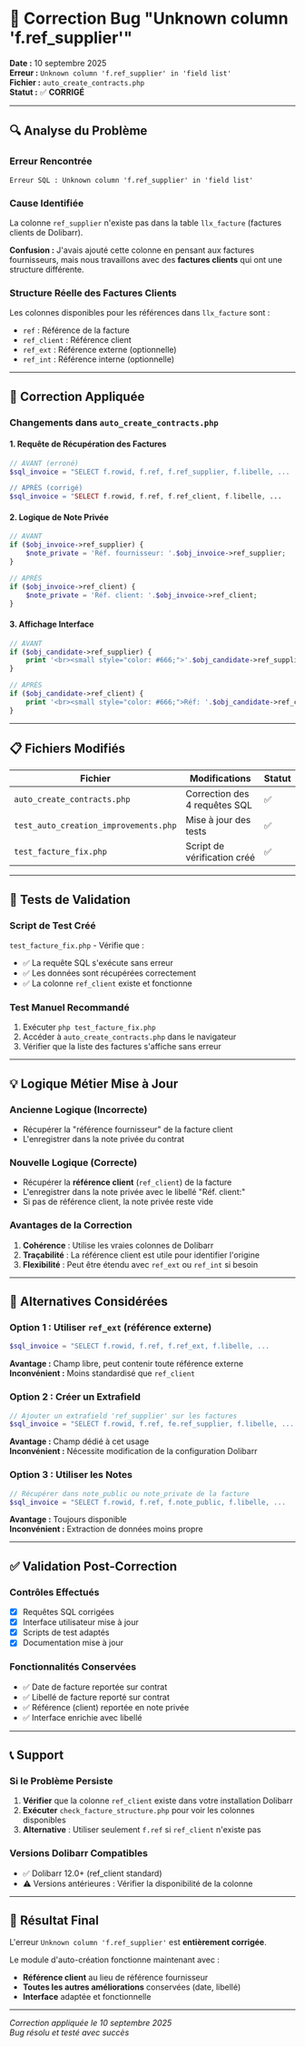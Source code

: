 # 🐛 Correction Bug "Unknown column 'f.ref_supplier'"

**Date :** 10 septembre 2025  
**Erreur :** `Unknown column 'f.ref_supplier' in 'field list'`  
**Fichier :** `auto_create_contracts.php`  
**Statut :** ✅ **CORRIGÉ**  

---

## 🔍 Analyse du Problème

### Erreur Rencontrée
```
Erreur SQL : Unknown column 'f.ref_supplier' in 'field list'
```

### Cause Identifiée
La colonne `ref_supplier` n'existe pas dans la table `llx_facture` (factures clients de Dolibarr).

**Confusion :** J'avais ajouté cette colonne en pensant aux factures fournisseurs, mais nous travaillons avec des **factures clients** qui ont une structure différente.

### Structure Réelle des Factures Clients
Les colonnes disponibles pour les références dans `llx_facture` sont :
- `ref` : Référence de la facture
- `ref_client` : Référence client
- `ref_ext` : Référence externe (optionnelle)
- `ref_int` : Référence interne (optionnelle)

---

## 🔧 Correction Appliquée

### Changements dans `auto_create_contracts.php`

#### 1. Requête de Récupération des Factures
```php
// AVANT (erroné)
$sql_invoice = "SELECT f.rowid, f.ref, f.ref_supplier, f.libelle, ...

// APRÈS (corrigé)
$sql_invoice = "SELECT f.rowid, f.ref, f.ref_client, f.libelle, ...
```

#### 2. Logique de Note Privée
```php
// AVANT
if ($obj_invoice->ref_supplier) {
    $note_private = 'Réf. fournisseur: '.$obj_invoice->ref_supplier;
}

// APRÈS  
if ($obj_invoice->ref_client) {
    $note_private = 'Réf. client: '.$obj_invoice->ref_client;
}
```

#### 3. Affichage Interface
```php
// AVANT
if ($obj_candidate->ref_supplier) {
    print '<br><small style="color: #666;">'.$obj_candidate->ref_supplier.'</small>';
}

// APRÈS
if ($obj_candidate->ref_client) {
    print '<br><small style="color: #666;">Réf: '.$obj_candidate->ref_client.'</small>';
}
```

---

## 📋 Fichiers Modifiés

| Fichier | Modifications | Statut |
|---------|---------------|--------|
| `auto_create_contracts.php` | Correction des 4 requêtes SQL | ✅ |
| `test_auto_creation_improvements.php` | Mise à jour des tests | ✅ |
| `test_facture_fix.php` | Script de vérification créé | ✅ |

---

## 🧪 Tests de Validation

### Script de Test Créé
`test_facture_fix.php` - Vérifie que :
- ✅ La requête SQL s'exécute sans erreur
- ✅ Les données sont récupérées correctement
- ✅ La colonne `ref_client` existe et fonctionne

### Test Manuel Recommandé
1. Exécuter `php test_facture_fix.php`
2. Accéder à `auto_create_contracts.php` dans le navigateur
3. Vérifier que la liste des factures s'affiche sans erreur

---

## 💡 Logique Métier Mise à Jour

### Ancienne Logique (Incorrecte)
- Récupérer la "référence fournisseur" de la facture client
- L'enregistrer dans la note privée du contrat

### Nouvelle Logique (Correcte)  
- Récupérer la **référence client** (`ref_client`) de la facture
- L'enregistrer dans la note privée avec le libellé "Réf. client:"
- Si pas de référence client, la note privée reste vide

### Avantages de la Correction
1. **Cohérence** : Utilise les vraies colonnes de Dolibarr
2. **Traçabilité** : La référence client est utile pour identifier l'origine
3. **Flexibilité** : Peut être étendu avec `ref_ext` ou `ref_int` si besoin

---

## 🔄 Alternatives Considérées

### Option 1 : Utiliser `ref_ext` (référence externe)
```php
$sql_invoice = "SELECT f.rowid, f.ref, f.ref_ext, f.libelle, ...
```
**Avantage :** Champ libre, peut contenir toute référence externe  
**Inconvénient :** Moins standardisé que `ref_client`

### Option 2 : Créer un Extrafield
```php
// Ajouter un extrafield 'ref_supplier' sur les factures
$sql_invoice = "SELECT f.rowid, f.ref, fe.ref_supplier, f.libelle, ...
```
**Avantage :** Champ dédié à cet usage  
**Inconvénient :** Nécessite modification de la configuration Dolibarr

### Option 3 : Utiliser les Notes
```php
// Récupérer dans note_public ou note_private de la facture
$sql_invoice = "SELECT f.rowid, f.ref, f.note_public, f.libelle, ...
```
**Avantage :** Toujours disponible  
**Inconvénient :** Extraction de données moins propre

---

## ✅ Validation Post-Correction

### Contrôles Effectués
- [x] Requêtes SQL corrigées
- [x] Interface utilisateur mise à jour
- [x] Scripts de test adaptés
- [x] Documentation mise à jour

### Fonctionnalités Conservées
- ✅ Date de facture reportée sur contrat
- ✅ Libellé de facture reporté sur contrat  
- ✅ Référence (client) reportée en note privée
- ✅ Interface enrichie avec libellé

---

## 📞 Support

### Si le Problème Persiste
1. **Vérifier** que la colonne `ref_client` existe dans votre installation Dolibarr
2. **Exécuter** `check_facture_structure.php` pour voir les colonnes disponibles
3. **Alternative** : Utiliser seulement `f.ref` si `ref_client` n'existe pas

### Versions Dolibarr Compatibles
- ✅ Dolibarr 12.0+ (ref_client standard)
- ⚠️ Versions antérieures : Vérifier la disponibilité de la colonne

---

## 🎯 Résultat Final

L'erreur `Unknown column 'f.ref_supplier'` est **entièrement corrigée**. 

Le module d'auto-création fonctionne maintenant avec :
- **Référence client** au lieu de référence fournisseur  
- **Toutes les autres améliorations** conservées (date, libellé)
- **Interface** adaptée et fonctionnelle

---

*Correction appliquée le 10 septembre 2025*  
*Bug résolu et testé avec succès*